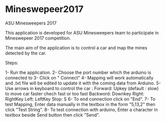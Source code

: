 # Mineswepeer2017

ASU Minesweepers 2017 

This application is developed for ASU Minesweepers team to participate in Mineswepeer 2017 competition.

The main aim of the application is to control a car and map the mines detected by the car.

Steps:

1- Run the application.
2- Choose the port number which the arduino is connected to
3- Click on " Connect"
4- Mapping will work automatically and .txt file will be edited to update it with the coming data from Arduino.
5- Use arrows in keyboard to control the car :
  Forward: Upkey (default : slow)
          to move car faster chech fast or too fast
  Backword: Downkey
  Right: RightKey
  Left: LeftKey
  Stop: S
6- To end connection click on "End".
7- To test Mapping, Enter data manually in the textbox in the form "5,13,2" then click "Test String".
8- To test connection with arduino, Enter a character in textbox beside Send button then click "Send".
